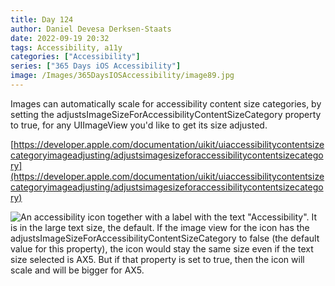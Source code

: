 ```yaml
---
title: Day 124
author: Daniel Devesa Derksen-Staats
date: 2022-09-19 20:32
tags: Accessibility, a11y
categories: ["Accessibility"]
series: ["365 Days iOS Accessibility"]
image: /Images/365DaysIOSAccessibility/image89.jpg
---
```


Images can automatically scale for accessibility content size categories, by setting the adjustsImageSizeForAccessibilityContentSizeCategory property to true, for any UIImageView you'd like to get its size adjusted. 

[https://developer.apple.com/documentation/uikit/uiaccessibilitycontentsizecategoryimageadjusting/adjustsimagesizeforaccessibilitycontentsizecategory](https://developer.apple.com/documentation/uikit/uiaccessibilitycontentsizecategoryimageadjusting/adjustsimagesizeforaccessibilitycontentsizecategory)

![An accessibility icon together with a label with the text "Accessibility". It is in the large text size, the default. If the image view for the icon has the adjustsImageSizeForAccessibilityContentSizeCategory to false (the default value for this property), the icon would stay the same size even if the text size selected is AX5. But if that property is set to true, then the icon will scale and will be bigger for AX5.](/Images/365DaysIOSAccessibility/image89.jpg)